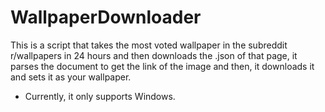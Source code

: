 # WallpaperDownloader

This is a script that takes the most voted wallpaper in the subreddit r/wallpapers in 24 hours and then downloads the .json of that page, it parses the document to get the link of the image and then, it downloads it and sets it as your wallpaper.

* Currently, it only supports Windows.
